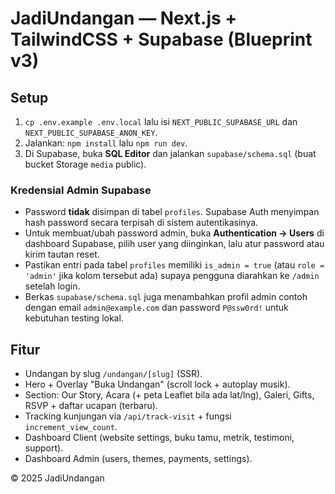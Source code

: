# JadiUndangan — Next.js + TailwindCSS + Supabase (Blueprint v3)

## Setup
1) `cp .env.example .env.local` lalu isi `NEXT_PUBLIC_SUPABASE_URL` dan `NEXT_PUBLIC_SUPABASE_ANON_KEY`.
2) Jalankan: `npm install` lalu `npm run dev`.
3) Di Supabase, buka **SQL Editor** dan jalankan `supabase/schema.sql` (buat bucket Storage `media` public).

### Kredensial Admin Supabase
- Password **tidak** disimpan di tabel `profiles`. Supabase Auth menyimpan hash password secara terpisah di sistem autentikasinya.
- Untuk membuat/ubah password admin, buka **Authentication → Users** di dashboard Supabase, pilih user yang diinginkan, lalu atur password atau kirim tautan reset.
- Pastikan entri pada tabel `profiles` memiliki `is_admin = true` (atau `role = 'admin'` jika kolom tersebut ada) supaya pengguna diarahkan ke `/admin` setelah login.
- Berkas `supabase/schema.sql` juga menambahkan profil admin contoh dengan email `admin@example.com` dan password `P@ssw0rd!` untuk kebutuhan testing lokal.


## Fitur
- Undangan by slug `/undangan/[slug]` (SSR).
- Hero + Overlay "Buka Undangan" (scroll lock + autoplay musik).
- Section: Our Story, Acara (+ peta Leaflet bila ada lat/lng), Galeri, Gifts, RSVP + daftar ucapan (terbaru).
- Tracking kunjungan via `/api/track-visit` + fungsi `increment_view_count`.
- Dashboard Client (website settings, buku tamu, metrik, testimoni, support).
- Dashboard Admin (users, themes, payments, settings).

© 2025 JadiUndangan
